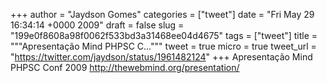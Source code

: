 
+++
author = "Jaydson Gomes"
categories = ["tweet"]
date = "Fri May 29 16:34:14 +0000 2009"
draft = false
slug = "199e0f8608a98f0062f533bd3a31468ee04d4675"
tags = ["tweet"]
title = """Apresentação Mind PHPSC C..."""
tweet = true
micro = true
tweet_url = "https://twitter.com/jaydson/status/1961482124"
+++
Apresentação Mind PHPSC Conf 2009  http://thewebmind.org/presentation/
